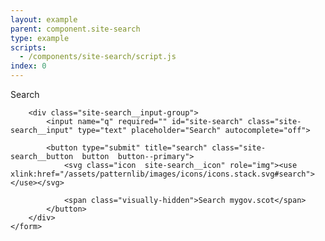 ```yaml
---
layout: example
parent: component.site-search
type: example
scripts:
  - /components/site-search/script.js
index: 0
---
```


<div class="site-search">
    <form role="search" class="site-search__form">
        <label class="site-search__label visually-hidden" for="site-search">Search</label>

        <div class="site-search__input-group">
            <input name="q" required="" id="site-search" class="site-search__input" type="text" placeholder="Search" autocomplete="off">
            
            <button type="submit" title="search" class="site-search__button  button  button--primary">
                <svg class="icon  site-search__icon" role="img"><use xlink:href="/assets/patternlib/images/icons/icons.stack.svg#search"></use></svg>

                <span class="visually-hidden">Search mygov.scot</span>
            </button>
        </div>
    </form>
</div>
